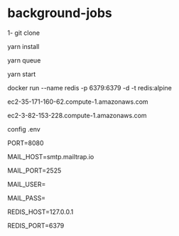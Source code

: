 # background-jobs

1- git clone 

yarn install

yarn queue

yarn start

​docker run --name redis -p 6379:6379 -d -t redis:alpine

​ec2-35-171-160-62.compute-1.amazonaws.com

​ec2-3-82-153-228.compute-1.amazonaws.com

config .env

PORT=8080

MAIL_HOST=smtp.mailtrap.io

MAIL_PORT=2525

MAIL_USER=

MAIL_PASS=

REDIS_HOST=127.0.0.1

REDIS_PORT=6379
